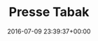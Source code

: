 ---
title:		"Presse Tabak"
type:		"photos"
mediatype:		"upload"
location:		"Berlin, Germany"
date:		"2016-07-09 23:39:37+00:00"
album:		"city"
filename:		"presse-tabak-berlin.md"
series:		"berlin"
cl_public_id:		"city/presse-tabak-berlin"
cl_version:		1497000399
format:		"tiff"
bytes:		5226820
width:		2158
height:		1440
colours:
- "#140802"
- "#2E2416"
- "#2C1D13"
- "#170E03"
- "#7B6645"
- "#DDD4C5"
- "#050404"
- "#D59572"
- "#795238"
- "#CBA166"
- "#CFCEB9"
- "#847A6F"
- "#7F4D0E"
- "#CE8822"
- "#CAD7DB"
- "#24061D"
- "#C5CFC7"
- "#733B12"
exposure_mode:		"Auto"
program:		"Aperture-priority AE"
aperture:		"2.8"
focal_length:		"16.0 mm"
iso:		"800"
shutter_speed:		"1/20"
metering:		"Multi-segment"
flash:		"Off, Did not fire"
white_balance:		"Custom"
colour_temp:		"3150"
has_crop:		"true"
orientation:		"Horizontal (normal)"
camera_model:		"NIKON D800"
lens_info:		"16mm f/2.8"
artist: "Matt Finucane"
x_resolution:		"300"
y_resolution:		"300"
---